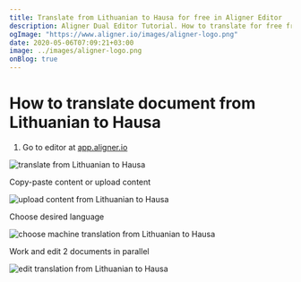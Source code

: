 ```yaml
---
title: Translate from Lithuanian to Hausa for free in Aligner Editor
description: Aligner Dual Editor Tutorial. How to translate for free from Lithuanian to Hausa. Aligner is multilingual document management platform. 
ogImage: "https://www.aligner.io/images/aligner-logo.png"
date: 2020-05-06T07:09:21+03:00
image: ../images/aligner-logo.png
onBlog: true
---
```


# How to translate document from Lithuanian to Hausa

1. Go to editor at [app.aligner.io](https://app.aligner.io "Aligner App web page")

![translate from Lithuanian to Hausa](../aligner-blank-editor.png "translate from Lithuanian to Hausa")

Copy-paste content or upload content

![upload content from Lithuanian to Hausa](../aligner-uploaded-document.png "upload content from Lithuanian to Hausa")

Choose desired language

![choose machine translation from Lithuanian to Hausa](../aligner-language-dropdown.png "choose machine translation from Lithuanian to Hausa")

Work and edit 2 documents in parallel

![edit translation from Lithuanian to Hausa](../aligner-double-sitded-editor.png "edit translation from Lithuanian to Hausa")

